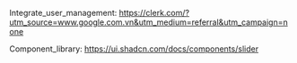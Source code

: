 Integrate_user_management: https://clerk.com/?utm_source=www.google.com.vn&utm_medium=referral&utm_campaign=none

Component_library: https://ui.shadcn.com/docs/components/slider
